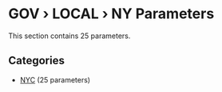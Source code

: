 # GOV › LOCAL › NY Parameters

This section contains 25 parameters.

## Categories

- [NYC](nyc/index.md) (25 parameters)
